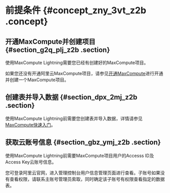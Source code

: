 # 前提条件 {#concept_zny_3vt_z2b .concept}

## 开通MaxCompute并创建项目 {#section_g2q_plj_z2b .section}

使用MaxCompute Lightning需要您已经有创建好的MaxCompute项目。

如果您还没有开通阿里云MaxCompute项目，请参见[开通MaxCompute](https://www.alibabacloud.com/help/doc-detail/58226.htm)进行开通并创建一个MaxCompute项目。

## 创建表并导入数据 {#section_dpx_2mj_z2b .section}

使用MaxCompute Lightning前需要您创建表并导入数据，详情请参见[MaxCompute快速入门](https://www.alibabacloud.com/help/doc-detail/27808.htm)。

## 获取云账号信息 {#section_gbz_ymj_z2b .section}

使用MaxCompute Lightning前需要MaxCompute项目用户的Accesss ID及Access Key云账号信息。

您可登录阿里云官网，进入管理控制台用户信息管理页面进行查看。子账号如果没有查看权限，请联系主账号管理员索取，同时确定该子账号有权限查看指定的数据表。

